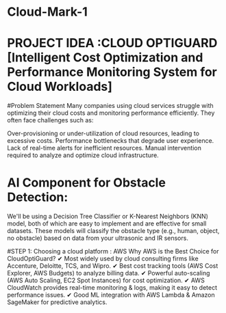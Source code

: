 # Cloud-Mark-1

# PROJECT IDEA :CLOUD OPTIGUARD [Intelligent Cost Optimization and Performance Monitoring System for Cloud Workloads]

#Problem Statement
Many companies using cloud services struggle with optimizing their cloud costs and monitoring performance efficiently. They often face challenges such as:

Over-provisioning or under-utilization of cloud resources, leading to excessive costs.
Performance bottlenecks that degrade user experience.
Lack of real-time alerts for inefficient resources.
Manual intervention required to analyze and optimize cloud infrastructure.
# AI Component for Obstacle Detection:
We'll be using a Decision Tree Classifier or K-Nearest Neighbors (KNN) model, both of which are easy to implement and are effective for small datasets. These models will classify the obstacle type (e.g., human, object, no obstacle) based on data from your ultrasonic and IR sensors.

#STEP 1: Choosing a cloud platform : AWS
Why AWS is the Best Choice for CloudOptiGuard?
✔ Most widely used by cloud consulting firms like Accenture, Deloitte, TCS, and Wipro.
✔ Best cost tracking tools (AWS Cost Explorer, AWS Budgets) to analyze billing data.
✔ Powerful auto-scaling (AWS Auto Scaling, EC2 Spot Instances) for cost optimization.
✔ AWS CloudWatch provides real-time monitoring & logs, making it easy to detect performance issues.
✔ Good ML integration with AWS Lambda & Amazon SageMaker for predictive analytics.


